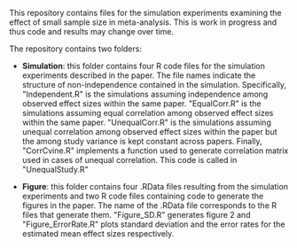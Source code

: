 This repository contains files for the simulation experiments examining the effect of small sample size in meta-analysis. This is work in progress and thus code and results may change over time.

The repository contains two folders:
* **Simulation**: this folder contains four R code files for the simulation experiments described in the paper. The file names indicate the structure of non-independence contained in the simulation. Specifically, "Independent.R" is the simulations assuming independence among observed effect sizes within the same paper. "EqualCorr.R" is the simulations assuming equal correlation among observed effect sizes within the same paper. "UnequalCorr.R" is the simulations assuming unequal correlation among observed effect sizes within the paper but the among study variance is kept constant across papers. Finally, "CorrCvine.R" implements a function used to generate correlation matrix used in cases of unequal correlation. This code is called in "UnequalStudy.R"

* **Figure**: this folder contains four .RData files resulting from the simulation experiments and two R code files containing code to generate the figures in the paper. The name of the .RData file corresponds to the R files that generate them. "Figure_SD.R" generates figure 2 and "Figure_ErrorRate.R" plots standard deviation and the error rates for the estimated mean effect sizes respectively.
